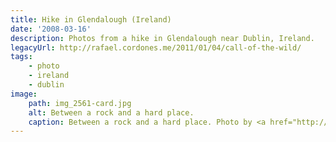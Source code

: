 ```yaml
---
title: Hike in Glendalough (Ireland)
date: '2008-03-16'
description: Photos from a hike in Glendalough near Dublin, Ireland.
legacyUrl: http://rafael.cordones.me/2011/01/04/call-of-the-wild/
tags: 
    - photo
    - ireland
    - dublin
image: 
    path: img_2561-card.jpg
    alt: Between a rock and a hard place.
    caption: Between a rock and a hard place. Photo by <a href="http://rafael.cordones.me">Rafael Cordones</a>.
---
```




